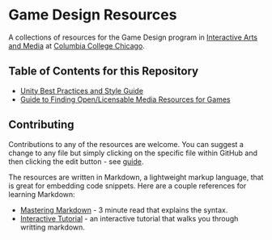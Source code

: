 # Game Design Resources

A collections of resources for the Game Design program in [Interactive Arts and Media](https://iam.colum.edu/iamwp/) at [Columbia College Chicago](https://www.colum.edu/).

## Table of Contents for this Repository

- [Unity Best Practices and Style Guide](https://github.com/IAMColumbia/Game-Design-Resources/blob/master/Unity%20Coding%20Best%20Practices%20and%20Style%20Guide.md)
- [Guide to Finding Open/Licensable Media Resources for Games](https://github.com/IAMColumbia/Game-Design-Resources/blob/master/Finding%20Resources.md)

## Contributing

Contributions to any of the resources are welcome. You can suggest a change to any file but simply clicking on the specific file within GitHub and then clicking the edit button - see [guide](https://help.github.com/en/github/managing-files-in-a-repository/editing-files-in-your-repository).

The resources are written in Markdown, a lightweight markup language, that is great for embedding code snippets. Here are a couple references for learning Markdown:

- [Mastering Markdown](https://guides.github.com/features/mastering-markdown/) - 3 minute read that explains the syntax.
- [Interactive Tutorial](https://www.markdowntutorial.com) - an interactive tutorial that walks you through writting markdown. 
